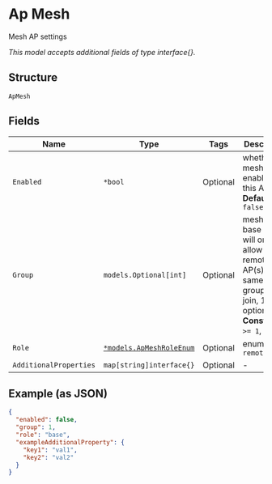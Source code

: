
# Ap Mesh

Mesh AP settings

*This model accepts additional fields of type interface{}.*

## Structure

`ApMesh`

## Fields

| Name | Type | Tags | Description |
|  --- | --- | --- | --- |
| `Enabled` | `*bool` | Optional | whether mesh is enabled on this AP<br>**Default**: `false` |
| `Group` | `models.Optional[int]` | Optional | mesh group, base AP(s) will only allow remote AP(s) in the same mesh group to join, 1-9, optional<br>**Constraints**: `>= 1`, `<= 9` |
| `Role` | [`*models.ApMeshRoleEnum`](../../doc/models/ap-mesh-role-enum.md) | Optional | enum: `base`, `remote` |
| `AdditionalProperties` | `map[string]interface{}` | Optional | - |

## Example (as JSON)

```json
{
  "enabled": false,
  "group": 1,
  "role": "base",
  "exampleAdditionalProperty": {
    "key1": "val1",
    "key2": "val2"
  }
}
```

